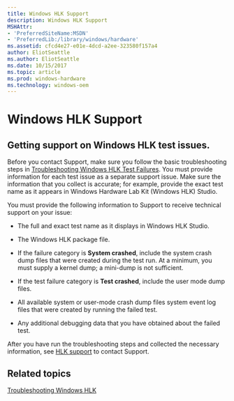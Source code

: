```yaml
---
title: Windows HLK Support
description: Windows HLK Support
MSHAttr:
- 'PreferredSiteName:MSDN'
- 'PreferredLib:/library/windows/hardware'
ms.assetid: cfcd4e27-e01e-4dcd-a2ee-323580f157a4
author: EliotSeattle
ms.author: EliotSeattle
ms.date: 10/15/2017
ms.topic: article
ms.prod: windows-hardware
ms.technology: windows-oem
---
```


# Windows HLK Support


## <span id="getting_support_on_windows_hlk_test_issues."></span><span id="GETTING_SUPPORT_ON_WINDOWS_HLK_TEST_ISSUES."></span>Getting support on Windows HLK test issues.


Before you contact Support, make sure you follow the basic troubleshooting steps in [Troubleshooting Windows HLK Test Failures](troubleshooting-windows-hlk-test-failures.md). You must provide information for each test issue as a separate support issue. Make sure the information that you collect is accurate; for example, provide the exact test name as it appears in Windows Hardware Lab Kit (Windows HLK) Studio.

You must provide the following information to Support to receive technical support on your issue:

-   The full and exact test name as it displays in Windows HLK Studio.

-   The Windows HLK package file.

-   If the failure category is **System crashed**, include the system crash dump files that were created during the test run. At a minimum, you must supply a kernel dump; a mini-dump is not sufficient.

-   If the test failure category is **Test crashed**, include the user mode dump files.

-   All available system or user-mode crash dump files system event log files that were created by running the failed test.

-   Any additional debugging data that you have obtained about the failed test.

After you have run the troubleshooting steps and collected the necessary information, see [HLK support](https://support.microsoft.com/oas/default.aspx?&prid=15192) to contact Support.

## <span id="related_topics"></span>Related topics


[Troubleshooting Windows HLK](troubleshooting-windows-hlk.md)

 

 







